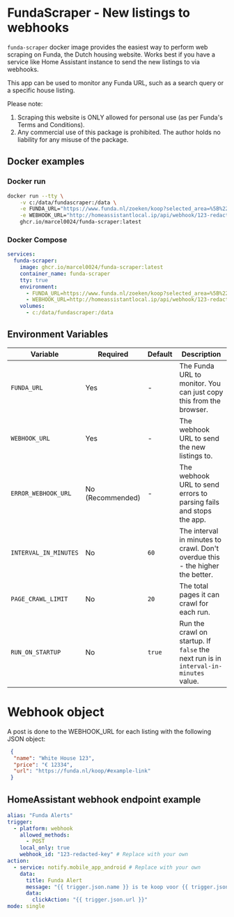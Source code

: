 # FundaScraper - New listings to webhooks

`funda-scraper` docker image provides the easiest way to perform web scraping on Funda, the Dutch housing website.
Works best if you have a service like Home Assistant instance to send the new listings to via webhooks.

This app can be used to monitor any Funda URL, such as a search query or a specific house listing.

Please note:

1. Scraping this website is ONLY allowed for personal use (as per Funda's Terms and Conditions).
2. Any commercial use of this package is prohibited. The author holds no liability for any misuse of the package.

## Docker examples
### Docker run

```bash
docker run --tty \
    -v c:/data/fundascraper:/data \
    -e FUNDA_URL="https://www.funda.nl/zoeken/koop?selected_area=%5B%22amsterdam%22%5D&object_type=%5B%22house%22%5D&price=%22-450000%22" \
    -e WEBHOOK_URL="http://homeassistantlocal.ip/api/webhook/123-redacted-key" \
    ghcr.io/marcel0024/funda-scraper:latest
```

### Docker Compose

```yaml
services:
  funda-scraper:
    image: ghcr.io/marcel0024/funda-scraper:latest
    container_name: funda-scraper
    tty: true
    environment:
      - FUNDA_URL=https://www.funda.nl/zoeken/koop?selected_area=%5B%22amsterdam%22%5D&object_type=%5B%22house%22%5D&price=%22-450000%22
      - WEBHOOK_URL=http://homeassistantlocal.ip/api/webhook/123-redacted-key
    volumes:
      - c:/data/fundascraper:/data
```

## Environment Variables

| Variable              | Required         | Default | Description                                                                          |
| --------------------- | ---------------- | ------- | ------------------------------------------------------------------------------------ |
| `FUNDA_URL`           | Yes              | -       | The Funda URL to monitor. You can just copy this from the browser.                   |
| `WEBHOOK_URL`         | Yes              | -       | The webhook URL to send the new listings to.                                         |
| `ERROR_WEBHOOK_URL`   | No (Recommended) | -       | The webhook URL to send errors to parsing fails and stops the app.                   |
| `INTERVAL_IN_MINUTES` | No               | `60`    | The interval in minutes to crawl. Don't overdue this - the higher the better.        |
| `PAGE_CRAWL_LIMIT`    | No               | `20`    | The total pages it can crawl for each run.                                           |
| `RUN_ON_STARTUP`      | No               | `true`  | Run the crawl on startup. If `false` the next run is in `interval-in-minutes` value. |

# Webhook object
A post is done to the WEBHOOK_URL for each listing with the following JSON object:

```json
 {
  "name": "White House 123",
  "price": "€ 12334",
  "url": "https://funda.nl/koop/#example-link"
 }
```

## HomeAssistant webhook endpoint example

```yaml
alias: "Funda Alerts"
trigger:
  - platform: webhook
    allowed_methods:
      - POST
    local_only: true
    webhook_id: "123-redacted-key" # Replace with your own
action:
  - service: notify.mobile_app_android # Replace with your own
    data:
      title: Funda Alert
      message: "{{ trigger.json.name }} is te koop voor {{ trigger.json.price }}"
      data:
        clickAction: "{{ trigger.json.url }}"
mode: single
```
